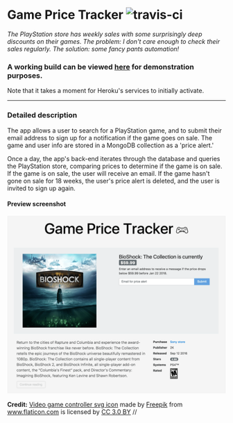 # Game Price Tracker ![travis-ci](https://travis-ci.org/VitaC123/game-price-tracker.svg?branch=master)



*The PlayStation store has weekly sales with some surprisingly deep discounts on their games. The problem: I don't care enough to check their sales regularly. The solution: some fancy pants automation!*  


### A working build can be viewed [here](https://game-price-tracker.herokuapp.com/) for demonstration purposes.  
Note that it takes a moment for Heroku's services to initially activate.

---

### Detailed description
The app allows a user to search for a PlayStation game, and to submit their email address to sign up for a notification if the game goes on sale. The game and user info are stored in a MongoDB collection as a 'price alert.'

Once a day, the app's back-end iterates through the database and queries the PlayStation store, comparing prices to determine if the game is on sale. If the game is on sale, the user will receive an email. If the game hasn't gone on sale for 18 weeks, the user's price alert is deleted, and the user is invited to sign up again.

#### Preview screenshot
![development screenshot as of 9-18-17](./demo-assets/screenshot-9-18-17.png "development screenshot as of 9-18-17")


**Credit:** [Video game controller svg icon](https://www.flaticon.com/free-icon/gamepad_263076#term=gamepad&page=1&position=3) made by <a href="http://www.freepik.com" title="Freepik">Freepik</a> from <a href="http://www.flaticon.com" title="Flaticon">www.flaticon.com</a> is licensed by <a href="http://creativecommons.org/licenses/by/3.0/" title="Creative Commons BY 3.0" target="_blank">CC 3.0 BY</a> // 
